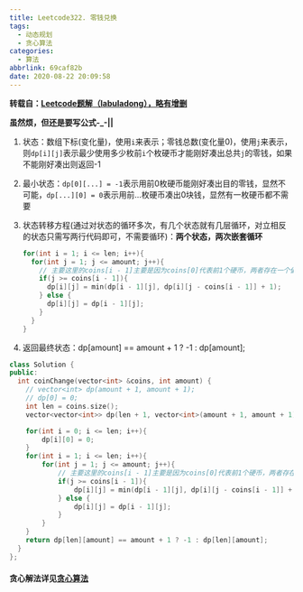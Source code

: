 ```yaml
---
title: Leetcode322. 零钱兑换
tags:
  - 动态规划
  - 贪心算法
categories:
  - 算法
abbrlink: 69caf82b
date: 2020-08-22 20:09:58
---
```


**转载自：[Leetcode题解（labuladong），略有增删](https://leetcode-cn.com/problems/coin-change/solution/dong-tai-gui-hua-tao-lu-xiang-jie-by-wei-lai-bu-ke/)**

<!-- more -->

**虽然烦，但还是要写公式-_-||**

1. 状态：数组下标(变化量)，使用`i`来表示；零钱总数(变化量0)，使用`j`来表示，则`dp[i][j]`表示最少使用多少枚前`i`个枚硬币才能刚好凑出总共`j`的零钱，如果不能刚好凑出则返回-1

2. 最小状态：`dp[0][...] = -1`表示用前0枚硬币能刚好凑出目的零钱，显然不可能，`dp[...][0] = 0`表示用前...枚硬币凑出0块钱，显然有一枚硬币都不需要

3. 状态转移方程(通过对状态的循环多次，有几个状态就有几层循环，对立相反的状态只需写两行代码即可，不需要循环)：**两个状态，两次嵌套循环**

   ```c++
   for(int i = 1; i <= len; i++){
     for(int j = 1; j <= amount; j++){
       // 主要这里的coins[i - 1]主要是因为coins[0]代表前1个硬币，两者存在一个偏差
       if(j >= coins[i - 1]){
         dp[i][j] = min(dp[i - 1][j], dp[i][j - coins[i - 1]] + 1);
       } else {
         dp[i][j] = dp[i - 1][j];
       }
     }
   }
   ```

4. 返回最终状态：dp[amount] == amount + 1 ? -1 : dp[amount];

```c++
class Solution {
public:
  int coinChange(vector<int> &coins, int amount) {
    // vector<int> dp(amount + 1, amount + 1);
    // dp[0] = 0;
    int len = coins.size();
    vector<vector<int>> dp(len + 1, vector<int>(amount + 1, amount + 1));

    for(int i = 0; i <= len; i++){
        dp[i][0] = 0;
    }
    for(int i = 1; i <= len; i++){
        for(int j = 1; j <= amount; j++){
            // 主要这里的coins[i - 1]主要是因为coins[0]代表前1个硬币，两者存在一个偏差
            if(j >= coins[i - 1]){
                dp[i][j] = min(dp[i - 1][j], dp[i][j - coins[i - 1]] + 1);
            } else {
                dp[i][j] = dp[i - 1][j];
            }
        }
    }
    return dp[len][amount] == amount + 1 ? -1 : dp[len][amount];
  }
};
```

#### 贪心解法详见[贪心算法](./贪心算法.md)

